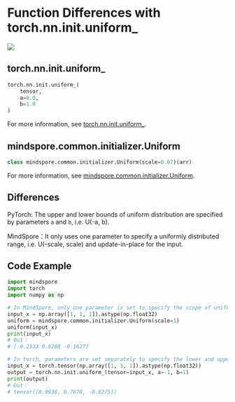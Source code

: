 ﻿# Function Differences with torch.nn.init.uniform_

<a href="https://gitee.com/mindspore/docs/blob/r1.7/docs/mindspore/source_en/note/api_mapping/pytorch_diff/Uniform.md" target="_blank"><img src="https://mindspore-website.obs.cn-north-4.myhuaweicloud.com/website-images/master/resource/_static/logo_source_en.png"></a>

## torch.nn.init.uniform_

```python
torch.nn.init.uniform_(
    tensor,
    a=0.0,
    b=1.0
)
```

For more information, see [torch.nn.init.uniform_](https://pytorch.org/docs/1.5.0/nn.init.html#torch.nn.init.uniform_).

## mindspore.common.initializer.Uniform

```python
class mindspore.common.initializer.Uniform(scale=0.07)(arr)
```

For more information, see [mindspore.common.initializer.Uniform](https://mindspore.cn/docs/en/r1.7/api_python/mindspore.common.initializer.html#mindspore.common.initializer.Uniform).

## Differences

PyTorch: The upper and lower bounds of uniform distribution are specified by parameters `a` and `b`, i.e. U(-a, b).

MindSpore：It only uses one parameter to specify a uniformly distributed range, i.e. U(-scale, scale) and update-in-place for the input.

## Code Example

```python
import mindspore
import torch
import numpy as np

# In MindSpore, only one parameter is set to specify the scope of uniform distribution (-1, 1).
input_x = np.array([1, 1, 1]).astype(np.float32)
uniform = mindspore.common.initializer.Uniform(scale=1)
uniform(input_x)
print(input_x)
# Out：
# [-0.2333 0.6208 -0.1627]

# In torch, parameters are set separately to specify the lower and upper bound of uniform distribution.
input_x = torch.tensor(np.array([1, 1, 1]).astype(np.float32))
output = torch.nn.init.uniform_(tensor=input_x, a=-1, b=1)
print(output)
# Out：
# tensor([0.9936, 0.7676, -0.8275])
```